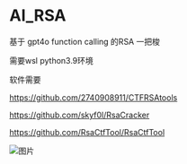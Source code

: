 # AI_RSA
基于 gpt4o function calling 的RSA 一把梭

需要wsl python3.9环境

软件需要 

https://github.com/2740908911/CTFRSAtools

https://github.com/skyf0l/RsaCracker

https://github.com/RsaCtfTool/RsaCtfTool

![图片](https://github.com/user-attachments/assets/94713331-e535-458e-bb84-8af2fe9a56a5)
